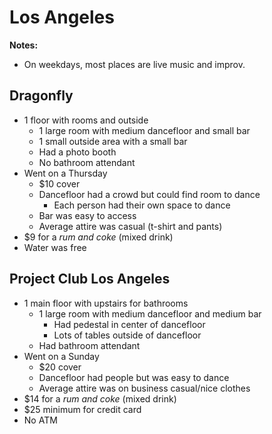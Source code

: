 # Los Angeles
**Notes:**

- On weekdays, most places are live music and improv.

## Dragonfly
- 1 floor with rooms and outside
  - 1 large room with medium dancefloor and small bar
  - 1 small outside area with a small bar
  - Had a photo booth
  - No bathroom attendant
- Went on a Thursday
  - $10 cover
  - Dancefloor had a crowd but could find room to dance
    - Each person had their own space to dance
  - Bar was easy to access
  - Average attire was casual (t-shirt and pants)
- $9 for a *rum and coke* (mixed drink)
- Water was free

## Project Club Los Angeles
- 1 main floor with upstairs for bathrooms
  - 1 large room with medium dancefloor and medium bar
    - Had pedestal in center of dancefloor
    - Lots of tables outside of dancefloor
  - Had bathroom attendant
- Went on a Sunday
  - $20 cover
  - Dancefloor had people but was easy to dance
  - Average attire was on business casual/nice clothes
- $14 for a *rum and coke* (mixed drink)
- $25 minimum for credit card
- No ATM

